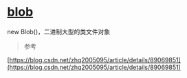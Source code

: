# [blob](https://developer.mozilla.org/zh-CN/docs/Web/API/Blob)

new Blob()，二进制大型的类文件对象

> 参考

[https://blog.csdn.net/zhq2005095/article/details/89069851](https://blog.csdn.net/zhq2005095/article/details/89069851)